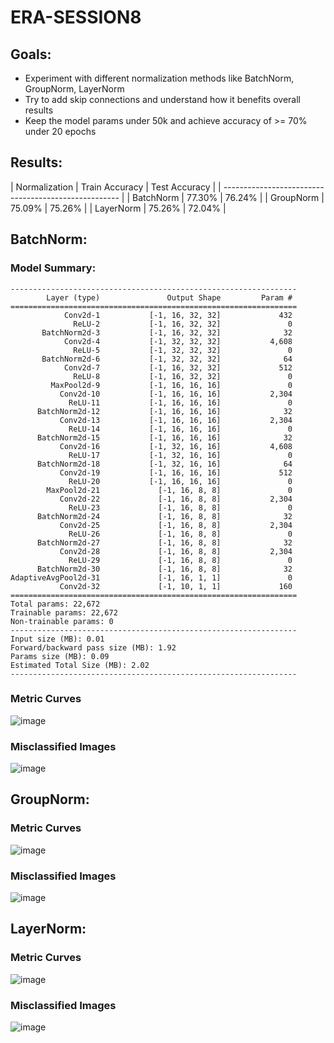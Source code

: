 # ERA-SESSION8
## Goals:
 - Experiment with different normalization methods like BatchNorm, GroupNorm, LayerNorm
 - Try to add skip connections and understand how it benefits overall results
 - Keep the model params under 50k and achieve accuracy of >= 70% under 20 epochs

## Results:

| Normalization  |   Train Accuracy  |   Test Accuracy |
| ---------------------------------------------------- |
| BatchNorm      |   77.30%          |   76.24%        |
| GroupNorm      |    75.09%         |   75.26%        |
| LayerNorm      |    75.26%         |    72.04%       |

## BatchNorm:
### Model Summary:
```
----------------------------------------------------------------
        Layer (type)               Output Shape         Param #
================================================================
            Conv2d-1           [-1, 16, 32, 32]             432
              ReLU-2           [-1, 16, 32, 32]               0
       BatchNorm2d-3           [-1, 16, 32, 32]              32
            Conv2d-4           [-1, 32, 32, 32]           4,608
              ReLU-5           [-1, 32, 32, 32]               0
       BatchNorm2d-6           [-1, 32, 32, 32]              64
            Conv2d-7           [-1, 16, 32, 32]             512
              ReLU-8           [-1, 16, 32, 32]               0
         MaxPool2d-9           [-1, 16, 16, 16]               0
           Conv2d-10           [-1, 16, 16, 16]           2,304
             ReLU-11           [-1, 16, 16, 16]               0
      BatchNorm2d-12           [-1, 16, 16, 16]              32
           Conv2d-13           [-1, 16, 16, 16]           2,304
             ReLU-14           [-1, 16, 16, 16]               0
      BatchNorm2d-15           [-1, 16, 16, 16]              32
           Conv2d-16           [-1, 32, 16, 16]           4,608
             ReLU-17           [-1, 32, 16, 16]               0
      BatchNorm2d-18           [-1, 32, 16, 16]              64
           Conv2d-19           [-1, 16, 16, 16]             512
             ReLU-20           [-1, 16, 16, 16]               0
        MaxPool2d-21             [-1, 16, 8, 8]               0
           Conv2d-22             [-1, 16, 8, 8]           2,304
             ReLU-23             [-1, 16, 8, 8]               0
      BatchNorm2d-24             [-1, 16, 8, 8]              32
           Conv2d-25             [-1, 16, 8, 8]           2,304
             ReLU-26             [-1, 16, 8, 8]               0
      BatchNorm2d-27             [-1, 16, 8, 8]              32
           Conv2d-28             [-1, 16, 8, 8]           2,304
             ReLU-29             [-1, 16, 8, 8]               0
      BatchNorm2d-30             [-1, 16, 8, 8]              32
AdaptiveAvgPool2d-31             [-1, 16, 1, 1]               0
           Conv2d-32             [-1, 10, 1, 1]             160
================================================================
Total params: 22,672
Trainable params: 22,672
Non-trainable params: 0
----------------------------------------------------------------
Input size (MB): 0.01
Forward/backward pass size (MB): 1.92
Params size (MB): 0.09
Estimated Total Size (MB): 2.02
----------------------------------------------------------------
```
### Metric Curves
![image](https://github.com/RaviNaik/ERA-SESSION8/assets/23289802/302766c7-7a45-4eb0-86c7-279d43053c4f)

### Misclassified Images
![image](https://github.com/RaviNaik/ERA-SESSION8/assets/23289802/7a0c384c-58d9-4afc-b41b-6e07023f1a7b)

## GroupNorm:
### Metric Curves
![image](https://github.com/RaviNaik/ERA-SESSION8/assets/23289802/79c21b6b-741a-40a9-8ea1-ccd7a590329e)

### Misclassified Images
![image](https://github.com/RaviNaik/ERA-SESSION8/assets/23289802/5c5b1503-45bb-444b-85ea-c3bf955b7c77)


## LayerNorm:
### Metric Curves
![image](https://github.com/RaviNaik/ERA-SESSION8/assets/23289802/a03741b4-41de-4045-b248-3e9b3df585dd)

### Misclassified Images
![image](https://github.com/RaviNaik/ERA-SESSION8/assets/23289802/a371c138-f725-42be-bfc4-c2bdb7f449af)


